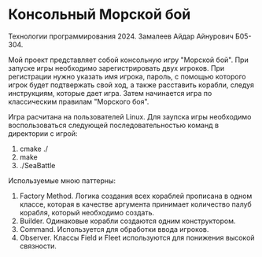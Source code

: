 # Консольный Морской бой
Технологии программирования 2024. Замалеев Айдар Айнурович Б05-304.

Мой проект представляет собой консольную игру "Морской бой".
При запуске игры необходимо зарегистрировать двух игроков.
При регистрации нужно указать имя игрока, пароль, с помощью которого
игрок будет подтвержать свой ход, а также расставить корабли, следуя
инструкциям, которые дает игра. Затем начинается игра по классическим
правилам "Морского боя".

Игра расчитана на пользователей Linux. Для заупска игры необходимо
воспользоваться следующей последовательностью команд в директории
с игрой:
1) cmake ./
2) make
3) ./SeaBattle

Используемые мною паттерны:
1) Factory Method. Логика создания всех кораблей прописана в
одном классе, которая в качестве аргумента принимает количество
палуб корабля, который необходимо создать.
2) Builder. Одинаковые корабли создаются одним конструктором.
3) Command. Используется для обработки ввода игроков.
4) Observer. Классы Field и Fleet используются для понижения
высокой связности.